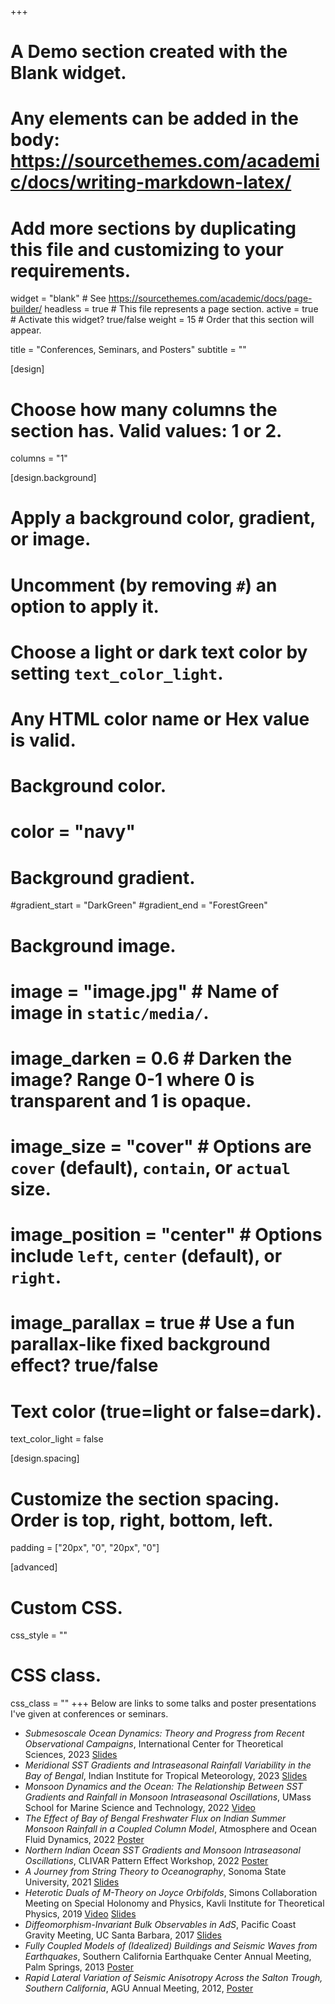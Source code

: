 +++
# A Demo section created with the Blank widget.
# Any elements can be added in the body: https://sourcethemes.com/academic/docs/writing-markdown-latex/
# Add more sections by duplicating this file and customizing to your requirements.

widget = "blank"  # See https://sourcethemes.com/academic/docs/page-builder/
headless = true  # This file represents a page section.
active = true  # Activate this widget? true/false
weight = 15  # Order that this section will appear.

title = "Conferences, Seminars, and Posters"
subtitle = ""

[design]
  # Choose how many columns the section has. Valid values: 1 or 2.
  columns = "1"

[design.background]
  # Apply a background color, gradient, or image.
  #   Uncomment (by removing `#`) an option to apply it.
  #   Choose a light or dark text color by setting `text_color_light`.
  #   Any HTML color name or Hex value is valid.

  # Background color.
  # color = "navy"

  # Background gradient.
  #gradient_start = "DarkGreen"
  #gradient_end = "ForestGreen"

  # Background image.
  # image = "image.jpg"  # Name of image in `static/media/`.
  # image_darken = 0.6  # Darken the image? Range 0-1 where 0 is transparent and 1 is opaque.
  # image_size = "cover"  #  Options are `cover` (default), `contain`, or `actual` size.
  # image_position = "center"  # Options include `left`, `center` (default), or `right`.
  # image_parallax = true  # Use a fun parallax-like fixed background effect? true/false

  # Text color (true=light or false=dark).
  text_color_light = false

[design.spacing]
  # Customize the section spacing. Order is top, right, bottom, left.
  padding = ["20px", "0", "20px", "0"]

[advanced]
 # Custom CSS.
 css_style = ""

 # CSS class.
 css_class = ""
+++
Below are links to some talks and poster presentations I've given at conferences or seminars.

- *Submesoscale Ocean Dynamics: Theory and Progress from Recent Observational Campaigns*, International Center for Theoretical Sciences, 2023 [Slides](/files/ICTS_submesoscale_talk_small.pdf)
- *Meridional SST Gradients and Intraseasonal Rainfall Variability in the Bay of Bengal*, Indian Institute for Tropical Meteorology, 2023 [Slides](/files/IITM_talk_230309.pdf)
- *Monsoon Dynamics and the Ocean: The Relationship Between SST Gradients and Rainfall in Monsoon Intraseasonal Oscillations*, UMass School for Marine Science and Technology, 2022 [Video](https://echo360.org/media/4139858c-e8f5-49c8-8206-0b9baf311426/public)
- *The Effect of Bay of Bengal Freshwater Flux on Indian Summer Monsoon Rainfall in a Coupled Column Model*, Atmosphere and Ocean Fluid Dynamics, 2022 [Poster](/files/kinsella_AOFD_poster.pdf)
- *Northern Indian Ocean SST Gradients and Monsoon Intraseasonal Oscillations*, CLIVAR Pattern Effect Workshop, 2022 [Poster](/files/kinsella_pattern_effect_poster_medres.pdf)
- *A Journey from String Theory to Oceanography*, Sonoma State University, 2021 [Slides](/files/SSU_talk_211004.pdf)
- *Heterotic Duals of M-Theory on Joyce Orbifolds*, Simons Collaboration Meeting on Special Holonomy and Physics, Kavli Institute for Theoretical Physics, 2019 [Video](https://sites.duke.edu/scshgap/alex-kinsella-lectures/#11apr19) [Slides](/files/Mhet.pdf)
- *Diffeomorphism-Invariant Bulk Observables in AdS*, Pacific Coast Gravity Meeting, UC Santa Barbara, 2017 [Slides](/files/PCGM.pdf)
- *Fully Coupled Models of (Idealized) Buildings and Seismic Waves from Earthquakes*, Southern California Earthquake Center Annual Meeting, Palm Springs, 2013 [Poster](/files/SCEC.png)
- *Rapid Lateral Variation of Seismic Anisotropy Across the Salton Trough, Southern California*, AGU Annual Meeting, 2012, [Poster](/files/AGU2012.pdf)
